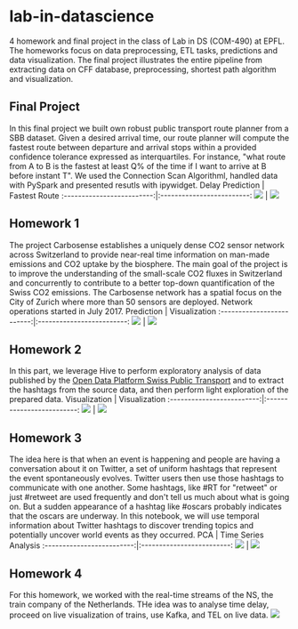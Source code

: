 # lab-in-datascience
4 homework and final project in the class of Lab in DS (COM-490) at EPFL. The homeworks focus on data preprocessing, ETL tasks, predictions and data visualization.  The final project illustrates the entire pipeline from extracting data on CFF database, preprocessing, shortest path algorithm and visualization.

## Final Project
In this final project we built own robust public transport route planner from a SBB dataset. Given a desired arrival time, our route planner will compute the fastest route between departure and arrival stops within a provided confidence tolerance expressed as interquartiles. For instance, "what route from A to B is the fastest at least Q% of the time if I want to arrive at B before instant T". We used the Connection Scan Algorithml, handled data with PySpark and presented resutls with ipywidget.
      Delay Prediction  | Fastest Route
:-------------------------:|:-------------------------:
![](https://i.imgur.com/c5dxqDf.png)  |  ![](https://i.imgur.com/61Nhfta.png)

## Homework 1
The project Carbosense establishes a uniquely dense CO2 sensor network across Switzerland to provide near-real time information on man-made emissions and CO2 uptake by the biosphere. The main goal of the project is to improve the understanding of the small-scale CO2 fluxes in Switzerland and concurrently to contribute to a better top-down quantification of the Swiss CO2 emissions. The Carbosense network has a spatial focus on the City of Zurich where more than 50 sensors are deployed. Network operations started in July 2017.
      Prediction  | Visualization
:-------------------------:|:-------------------------:
![](https://i.imgur.com/C8Up4iy.png)  |  ![](https://i.imgur.com/sWJPhkY.png)

## Homework 2
In this part, we leverage Hive to perform exploratory analysis of data published by the [Open Data Platform Swiss Public Transport](https://opentransportdata.swiss) and to extract the hashtags from the source data, and then perform light exploration of the prepared data.
      Visualization  | Visualization
:-------------------------:|:-------------------------:
![](https://i.imgur.com/mxiXccT.png)  |  ![](https://i.imgur.com/k9l19Rj.png)



## Homework 3
The idea here is that when an event is happening and people are having a conversation about it on Twitter, a set of uniform hashtags that represent the event spontaneously evolves. Twitter users then use those hashtags to communicate with one another. Some hashtags, like #RT for "retweet" or just #retweet are used frequently and don't tell us much about what is going on. But a sudden appearance of a hashtag like #oscars probably indicates that the oscars are underway. In this notebook, we will use temporal information about Twitter hashtags to discover trending topics and potentially uncover world events as they occurred.
      PCA  | Time Series Analysis
:-------------------------:|:-------------------------:
![](https://i.imgur.com/KhQaiWw.png)  |  ![](https://i.imgur.com/lxNEAcA.png)

## Homework 4
For this homework, we worked with the real-time streams of the NS, the train company of the Netherlands. THe idea was to analyse time delay, proceed on live visualization of trains, use Kafka, and TEL on live data.
 ![](https://i.imgur.com/85pqU0l.png)
